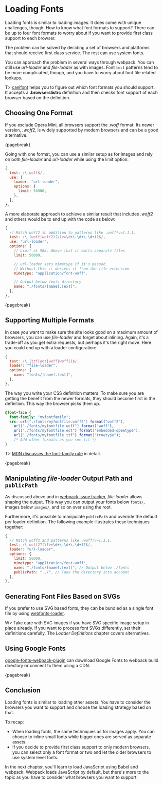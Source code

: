 # Loading Fonts

Loading fonts is similar to loading images. It does come with unique challenges, though. How to know what font formats to support? There can be up to four font formats to worry about if you want to provide first class support to each browser.

The problem can be solved by deciding a set of browsers and platforms that should receive first class service. The rest can use system fonts.

You can approach the problem in several ways through webpack. You can still use *url-loader* and *file-loader* as with images. Font `test` patterns tend to be more complicated, though, and you have to worry about font file related lookups.

T> [canifont](https://www.npmjs.com/package/canifont) helps you to figure out which font formats you should support. It accepts a **.browserslistrc** definition and then checks font support of each browser based on the definition.

## Choosing One Format

If you exclude Opera Mini, all browsers support the *.woff* format. Its newer version, *.woff2*, is widely supported by modern browsers and can be a good alternative.

{pagebreak}

Going with one format, you can use a similar setup as for images and rely on both *file-loader* and *url-loader* while using the limit option:

```javascript
{
  test: /\.woff$/,
  use: {
    loader: "url-loader",
    options: {
      limit: 50000,
    },
  },
},
```

A more elaborate approach to achieve a similar result that includes *.woff2* and others would be to end up with the code as below:

```javascript
{
  // Match woff2 in addition to patterns like .woff?v=1.1.1.
  test: /\.(woff|woff2)(\?v=\d+\.\d+\.\d+)?$/,
  use: "url-loader",
  options: {
    // Limit at 50k. Above that it emits separate files
    limit: 50000,

    // url-loader sets mimetype if it's passed.
    // Without this it derives it from the file extension
    mimetype: "application/font-woff",

    // Output below fonts directory
    name: "./fonts/[name].[ext]",
  },
},
```

{pagebreak}

## Supporting Multiple Formats

In case you want to make sure the site looks good on a maximum amount of browsers, you can use *file-loader* and forget about inlining. Again, it's a trade-off as you get extra requests, but perhaps it's the right move. Here you could end up with a loader configuration:

```javascript
{
  test: /\.(ttf|eot|woff|woff2)$/,
  loader: "file-loader",
  options: {
    name: "fonts/[name].[ext]",
  },
},
```

The way you write your CSS definition matters. To make sure you are getting the benefit from the newer formats, they should become first in the definition. This way the browser picks them up.

```css
@font-face {
  font-family: "myfontfamily";
  src: url("./fonts/myfontfile.woff2") format("woff2"),
    url("./fonts/myfontfile.woff") format("woff"),
    url("./fonts/myfontfile.eot") format("embedded-opentype"),
    url("./fonts/myfontfile.ttf") format("truetype");
    /* Add other formats as you see fit */
}
```

T> [MDN discusses the font-family rule](https://developer.mozilla.org/en/docs/Web/CSS/@font-face) in detail.

{pagebreak}

## Manipulating *file-loader* Output Path and `publicPath`

As discussed above and in [webpack issue tracker](https://github.com/webpack/file-loader/issues/32#issuecomment-250622904), *file-loader* allows shaping the output. This way you can output your fonts below `fonts/`, images below `images/`, and so on over using the root.

Furthermore, it's possible to manipulate `publicPath` and override the default per loader definition. The following example illustrates these techniques together:

```javascript
{
  // Match woff2 and patterns like .woff?v=1.1.1.
  test: /\.woff2?(\?v=\d+\.\d+\.\d+)?$/,
  loader: "url-loader",
  options: {
    limit: 50000,
    mimetype: "application/font-woff",
    name: "./fonts/[name].[ext]", // Output below ./fonts
    publicPath: "../", // Take the directory into account
  },
},
```

## Generating Font Files Based on SVGs

If you prefer to use SVG based fonts, they can be bundled as a single font file by using [webfonts-loader](https://www.npmjs.com/package/webfonts-loader).

W> Take care with SVG images if you have SVG specific image setup in place already. If you want to process font SVGs differently, set their definitions carefully. The *Loader Definitions* chapter covers alternatives.

## Using Google Fonts

[google-fonts-webpack-plugin](https://www.npmjs.com/package/google-fonts-webpack-plugin) can download Google Fonts to webpack build directory or connect to them using a CDN.

{pagebreak}

## Conclusion

Loading fonts is similar to loading other assets. You have to consider the browsers you want to support and choose the loading strategy based on that.

To recap:

* When loading fonts, the same techniques as for images apply. You can choose to inline small fonts while bigger ones are served as separate assets.
* If you decide to provide first class support to only modern browsers, you can select only a font format or two and let the older browsers to use system level fonts.

In the next chapter, you'll learn to load JavaScript using Babel and webpack. Webpack loads JavaScript by default, but there's more to the topic as you have to consider what browsers you want to support.
